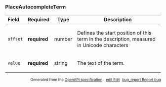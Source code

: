<!--- This is a generated file, do not edit! -->
<!--- [START maps_http_schema_placeautocompleteterm] -->
<h3 class="schema-object" id="PlaceAutocompleteTerm">PlaceAutocompleteTerm</h3>

| Field    | Required     | Type   | Description                                                                                                                                      |
| :------- | ------------ | ------ | ------------------------------------------------------------------------------------------------------------------------------------------------ |
| `offset` | **required** | number | <div class="nonref-property-description"><p>Defines the start position of this term in the description, measured in Unicode characters</p></div> |
| `value`  | **required** | string | <div class="nonref-property-description"><p>The text of the term.</p></div>                                                                      |

<p style="text-align: right; font-size: smaller;">Generated from the <a class="gc-analytics-event" data-category="GMP" data-label="openapi-github" href="https://github.com/googlemaps/openapi-specification" title="Google Maps Platform OpenAPI Specification" class="external">OpenAPI specification</a>.
<a class="gc-analytics-event" data-category="GMP" data-label="openapi-github-maps-http-schema-placeautocompleteterm" data-action="edit" style="margin-left: 5px;" href="https://github.com/googlemaps/openapi-specification/blob/main/specification/schemas/PlaceAutocompleteTerm.yml" title="Edit on GitHub"><span class="material-icons">edit</span> Edit</a>
<a class="gc-analytics-event" data-category="GMP" data-label="openapi-github-maps-http-schema-placeautocompleteterm" data-action="bug" style="margin-left: 5px;" href="https://github.com/googlemaps/openapi-specification/issues/new?assignees=&labels=type%3A+bug%2C+triage+me&template=bug_report.md&title=[schemas] Bug - PlaceAutocompleteTerm" title="File bug for schemas on GitHub"><span class="material-icons">bug_report</span> Report bug</a>
</p>

<!--- [END maps_http_schema_placeautocompleteterm] -->
